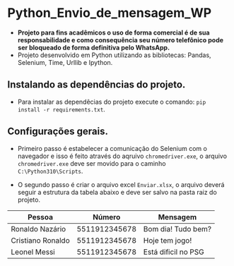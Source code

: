 # Python_Envio_de_mensagem_WP

- **Projeto para fins acadêmicos o uso de forma comercial é de sua responsabilidade e como consequência seu número telefônico pode ser bloqueado de forma definitiva pelo WhatsApp.**
- Projeto desenvolvido em Python utilizando as bibliotecas: Pandas, Selenium, Time, Urllib e Ipython.

## Instalando as dependências do projeto.

- Para instalar as dependêcias do projeto execute o comando: `pip install -r requirements.txt`.

## Configurações gerais.

- Primeiro passo é estabelecer a comunicação do Selenium com o navegador e isso é feito através do aqruivo `chromedriver.exe`, o arquivo `chromedriver.exe` deve ser movido para o caminho `C:\Python310\Scripts`.

- O segundo passo é criar o arquivo excel `Enviar.xlsx`, o arquivo deverá seguir a estrutura da tabela abaixo e deve ser salvo na pasta raiz do projeto.

| Pessoa | Número | Mensagem |
| --- | --- | --- |
| Ronaldo Nazário | 5511912345678 | Bom dia! Tudo bem? |
| Cristiano Ronaldo | 5511912345678 | Hoje tem jogo! |
| Leonel Messi | 5511912345678 | Está dificil no PSG |
